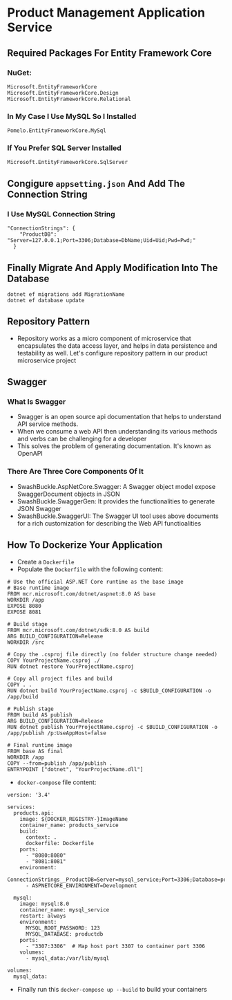 # Product Management Application Service

## Required Packages For Entity Framework Core

### NuGet:

```
Microsoft.EntityFrameworkCore
Microsoft.EntityFrameworkCore.Design
Microsoft.EntityFrameworkCore.Relational
```

### In My Case I Use MySQL So I Installed

```
Pomelo.EntityFrameworkCore.MySql
```

### If You Prefer SQL Server Installed

```
Microsoft.EntityFrameworkCore.SqlServer
```

## Congigure `appsetting.json` And Add The Connection String

### I Use MySQL Connection String

```
"ConnectionStrings": {
    "ProductDB": "Server=127.0.0.1;Port=3306;Database=DbName;Uid=Uid;Pwd=Pwd;"
  }
```

## Finally Migrate And Apply Modification Into The Database

```
dotnet ef migrations add MigrationName
dotnet ef database update
```

## Repository Pattern

  * Repository works as a micro component of microservice that encapsulates the data access layer, and helps in data persistence and testability as well. Let's configure repository pattern in our product microservice project

## Swagger

### What Is Swagger

  * Swagger is an open source api documentation that helps to understand API service methods.
  * When we consume a web API then understanding its various methods and verbs can be challenging for a developer
  * This solves the problem of generating documentation. It's known as OpenAPI

### There Are Three Core Components Of It

  * SwashBuckle.AspNetCore.Swagger: A Swagger object model expose SwaggerDocument objects in JSON
  * SwashBuckle.SwaggerGen: It provides the functionalities to generate JSON Swagger
  * SwashBuckle.SwaggerUI: The Swagger UI tool uses above documents for a rich customization for describing the Web API functioalities

## How To Dockerize Your Application

  * Create a `Dockerfile`
  * Populate the `Dockerfile` with the following content:
  ```
  # Use the official ASP.NET Core runtime as the base image
  # Base runtime image
  FROM mcr.microsoft.com/dotnet/aspnet:8.0 AS base
  WORKDIR /app
  EXPOSE 8080
  EXPOSE 8081

  # Build stage
  FROM mcr.microsoft.com/dotnet/sdk:8.0 AS build
  ARG BUILD_CONFIGURATION=Release
  WORKDIR /src

  # Copy the .csproj file directly (no folder structure change needed)
  COPY YourProjectName.csproj ./
  RUN dotnet restore YourProjectName.csproj

  # Copy all project files and build
  COPY . .
  RUN dotnet build YourProjectName.csproj -c $BUILD_CONFIGURATION -o /app/build

  # Publish stage
  FROM build AS publish
  ARG BUILD_CONFIGURATION=Release
  RUN dotnet publish YourProjectName.csproj -c $BUILD_CONFIGURATION -o /app/publish /p:UseAppHost=false

  # Final runtime image
  FROM base AS final
  WORKDIR /app
  COPY --from=publish /app/publish .
  ENTRYPOINT ["dotnet", "YourProjectName.dll"]
  ```

  * `docker-compose` file content:
  ```
  version: '3.4'

  services:
    products.api:
      image: ${DOCKER_REGISTRY-}ImageName
      container_name: products_service
      build:
        context: .
        dockerfile: Dockerfile
      ports:
        - "8080:8080"
        - "8081:8081"
      environment:
        - ConnectionStrings__ProductDB=Server=mysql_service;Port=3306;Database=productdb;User=root;Password=123;
        - ASPNETCORE_ENVIRONMENT=Development

    mysql:
      image: mysql:8.0
      container_name: mysql_service
      restart: always
      environment:
        MYSQL_ROOT_PASSWORD: 123
        MYSQL_DATABASE: productdb
      ports:
        - "3307:3306"  # Map host port 3307 to container port 3306
      volumes:
        - mysql_data:/var/lib/mysql

  volumes:
    mysql_data:
```
  * Finally run this `docker-compose up --build` to build your containers
